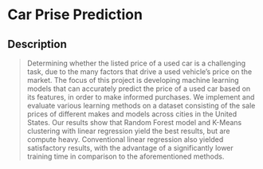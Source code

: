 # Car Prise Prediction
## Description
> Determining whether the listed price of a used car is a challenging task, due to the many factors that drive
a used vehicle’s price on the market. The focus of this project is developing machine learning models that
can accurately predict the price of a used car based on its features, in order to make informed purchases.
We implement and evaluate various learning methods on a dataset consisting of the sale prices of
different makes and models across cities in the United States. Our results show that Random Forest
model and K-Means clustering with linear regression yield the best results, but are compute heavy.
Conventional linear regression also yielded satisfactory results, with the advantage of a significantly lower
training time in comparison to the aforementioned methods.
 
